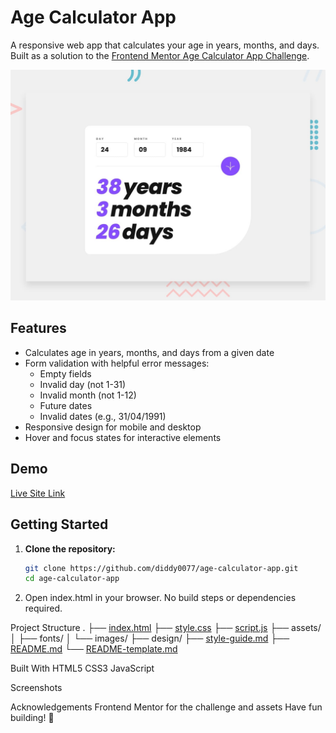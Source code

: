 # Age Calculator App

A responsive web app that calculates your age in years, months, and days. Built as a solution to the [Frontend Mentor Age Calculator App Challenge](https://www.frontendmentor.io/challenges/age-calculator-app-dF9DFFpj-Q).

![Design preview](preview.jpg)

## Features

- Calculates age in years, months, and days from a given date
- Form validation with helpful error messages:
  - Empty fields
  - Invalid day (not 1-31)
  - Invalid month (not 1-12)
  - Future dates
  - Invalid dates (e.g., 31/04/1991)
- Responsive design for mobile and desktop
- Hover and focus states for interactive elements

## Demo

[Live Site Link](https://diddy0077.github.io/age-calculator-app/) 

## Getting Started

1. **Clone the repository:**
   ```sh
   git clone https://github.com/diddy0077/age-calculator-app.git
   cd age-calculator-app
2. Open index.html in your browser.
No build steps or dependencies required.

Project Structure
.
├── [index.html](http://_vscodecontentref_/1)
├── [style.css](http://_vscodecontentref_/2)
├── [script.js](http://_vscodecontentref_/3)
├── assets/
│   ├── fonts/
│   └── images/
├── design/
├── [style-guide.md](http://_vscodecontentref_/4)
├── [README.md](http://_vscodecontentref_/5)
└── [README-template.md](http://_vscodecontentref_/6)

Built With
HTML5
CSS3
JavaScript

Screenshots

Acknowledgements
Frontend Mentor for the challenge and assets
Have fun building! 🚀